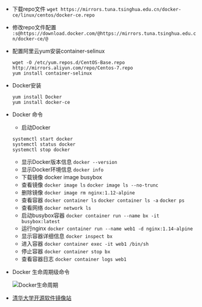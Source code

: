 * 下载repo文件
`wget https://mirrors.tuna.tsinghua.edu.cn/docker-ce/linux/centos/docker-ce.repo`
* 修改repo文件配置
`:s@https://download.docker.com/@https://mirrors.tuna.tsinghua.edu.cn/docker-ce/@`

* 配置阿里云yum安装container-selinux
    ```
    wget -O /etc/yum.repos.d/CentOS-Base.repo http://mirrors.aliyun.com/repo/Centos-7.repo  
    yum install container-selinux
    ```
* Docker安装
    ```
    yum install Docker
    yum install docker-ce
    ```

* Docker 命令
    - 启动Docker
    ```
    systemctl start docker
    systemctl status docker
    systemctl stop docker
    ```
    - 显示Docker版本信息
    `docker --version`
    - 显示Docker环境信息
    `docker info`
    - 下载镜像
    docker image busybox
    - 查看镜像
    `docker image ls`
    `docker image ls --no-trunc`
    - 删除镜像
    `docker image rm nginx:1.12-alpine`
    - 查看容器
    `docker container ls`
    `docker container ls -a`
    `docker ps`
    - 查看网络
    `docker network ls`
    - 启动busybox容器
    `docker container run --name bx -it busybox:latest `
    - 运行nginx
    `docker container run --name web1 -d nginx:1.14-alpine`
    - 显示容器详细信息
    `docker inspect bx`
    - 进入容器
    `docker container exec -it web1 /bin/sh`
    - 停止容器
    `docker container stop bx`
    - 查看容器日志
    `docker container logs web1`
* Docker 生命周期级命令

    ![Docker生命周期](https://mmbiz.qpic.cn/mmbiz_png/4iaE7bB4HCjciaic3Io8fF1ibyXQicwMDiamOAPCue3pdQ067x6qZxp7zprmn2WnQD5aO1MgV9VJNGEjADreoojU6YzA/0?wx_fmt=png)

* [清华大学开源软件镜像站](https://mirrors.tuna.tsinghua.edu.cn)